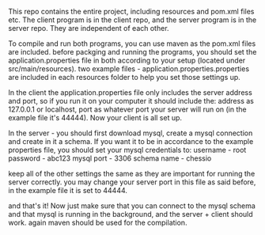This repo contains the entire project, including resources and pom.xml files etc. 
The client program is in the client repo, and the server program is in the server repo. They are independent of each other.

To compile and run both programs, you can use maven as the pom.xml files are included.
before packging and running the programs, you should set the application.properties file in both according to your setup (located under src/main/resources).
two example files - application.properties.properties are included in each resources folder to help you set those settings up.

In the client the application.properties file only includes the server address and port, so if you run it on your computer it should include the:
address as 127.0.0.1 or localhost,
port as whatever port your server will run on (in the example file it's 44444).
Now your client is all set up.

In the server - you should first download mysql, create a mysql connection and create in it a schema.
If you want it to be in accordance to the example properties file, you should set your mysql credentials to:
username - root
password - abc123
mysql port - 3306
schema name - chessio

keep all of the other settings the same as they are important for running the server correctly.
you may change your server port in this file as said before, in the example file it is set to 44444.

and that's it! Now just make sure that you can connect to the mysql schema and that mysql is running in the background, and the server + client should work.
again maven should be used for the compilation.
